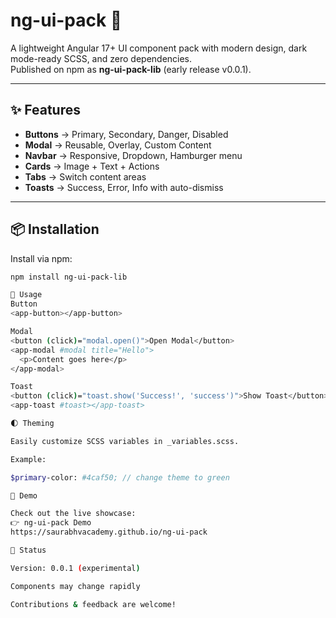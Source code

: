 # ng-ui-pack 🚀

A lightweight Angular 17+ UI component pack with modern design, dark mode-ready SCSS, and zero dependencies.  
Published on npm as **ng-ui-pack-lib** (early release v0.0.1).

---

## ✨ Features
- **Buttons** → Primary, Secondary, Danger, Disabled
- **Modal** → Reusable, Overlay, Custom Content
- **Navbar** → Responsive, Dropdown, Hamburger menu
- **Cards** → Image + Text + Actions
- **Tabs** → Switch content areas
- **Toasts** → Success, Error, Info with auto-dismiss

---

## 📦 Installation
Install via npm:

```bash
npm install ng-ui-pack-lib

🚀 Usage
Button
<app-button></app-button>

Modal
<button (click)="modal.open()">Open Modal</button>
<app-modal #modal title="Hello">
  <p>Content goes here</p>
</app-modal>

Toast
<button (click)="toast.show('Success!', 'success')">Show Toast</button>
<app-toast #toast></app-toast>

🌓 Theming

Easily customize SCSS variables in _variables.scss.

Example:

$primary-color: #4caf50; // change theme to green

📖 Demo

Check out the live showcase:
👉 ng-ui-pack Demo
https://saurabhvacademy.github.io/ng-ui-pack

📌 Status

Version: 0.0.1 (experimental)

Components may change rapidly

Contributions & feedback are welcome!
 


